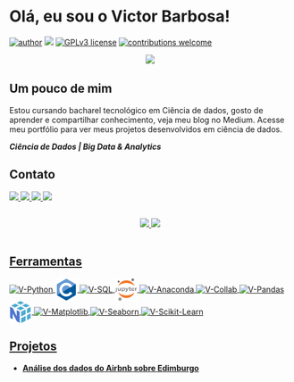 # Olá, eu sou o Victor Barbosa!

[![author](https://img.shields.io/badge/author-victorbarbosa-blue.svg)](https://www.linkedin.com/in/victorxbarbosa/) [![](https://img.shields.io/badge/python-3.7+-yellow.svg)](https://www.python.org/downloads/release/python-365/) [![GPLv3 license](https://img.shields.io/badge/License-GPLv3-red.svg)](http://perso.crans.org/besson/LICENSE.html) [![contributions welcome](https://img.shields.io/badge/contributions-welcome-brightgreen.svg?style=flat)](https://github.com/victorxbarbosa)

<p align="center">
  <img src="https://user-images.githubusercontent.com/100004569/174456537-3b2e7b3f-3d35-4409-93c2-7aec3c5655f3.png" >
</p>

## Um pouco de mim
Estou cursando bacharel tecnológico em Ciência de dados, gosto de aprender e compartilhar conhecimento, veja meu blog no Medium. Acesse meu portfólio para ver meus projetos desenvolvidos em ciência de dados.

***Ciência de Dados | Big Data & Analytics***

## Contato
</div>
  <a href="https://instagram.com/victorxbarbosa" target="_blank"><img src="https://img.shields.io/badge/-Instagram-%23E4405F?style=for-the-badge&logo=instagram&logoColor=white" target="_blank">
  <a href = "victor.silva.barbosa180@gmail.com"><img src="https://img.shields.io/badge/-Gmail-%23333?style=for-the-badge&logo=gmail&logoColor=white" target="_blank">
 <a href="https://www.linkedin.com/in/victorxbarbosa/" target="_blank"><img src="https://img.shields.io/badge/-LinkedIn-%230077B5?style=for-the-badge&logo=linkedin&logoColor=white" target="_blank">
 <a href="https://medium.com/@victorxbarbosa" target="_blank"><img src="https://img.shields.io/badge/Medium-12100E?style=for-the-badge&logo=medium&logoColor=white" target="_blank"></a>
</div>

##
    
<div align="center">
  <a href="https://github.com/victorxbarboa">
  <img height="180em" src="https://github-readme-stats.vercel.app/api?username=victorxbarbosa&show_icons=true&theme=dark&include_all_commits=true&count_private=true&title_color=blue&icon_color=red"/>
  <img height="180em" src="https://github-readme-stats.vercel.app/api/top-langs/?username=victorxbarbosa&layout=compact&langs_count=7&theme=dark&title_color=blue&icon_color=red"/
</div>
    
</div>
  <div style="display: inline_block"><br>
</div>
 
 
## Ferramentas
    
</div>
  <img align="center" alt="V-Python" height="40" width="40" src="https://upload.wikimedia.org/wikipedia/commons/thumb/c/c3/Python-logo-notext.svg/1024px-Python-logo-notext.svg.png">
  <img align="center" alt="V-C" height="40" width="40" src="https://github.com/devicons/devicon/blob/master/icons/c/c-original.svg">
  <img align="center" alt="V-SQL" height="40" width="40" src="https://www.svgrepo.com/show/117653/sql-file-format.svg">
  <img align="center" alt="V-Jupyter" height="40" width="40" src="https://github.com/devicons/devicon/blob/master/icons/jupyter/jupyter-original-wordmark.svg">
  <img align="center" alt="V-Anaconda" height="40" width="40" src="https://encrypted-tbn0.gstatic.com/images?q=tbn:ANd9GcRv90odFZigOXVqzpieh2RrNhDEB5VRrcZTGyLQ8gLs7fDNii-INElQiTdOe9IDPVq6TR4&usqp=CAU">
  <img align="center" alt="V-Collab" height="40" width="40" src="https://upload.wikimedia.org/wikipedia/commons/thumb/d/d0/Google_Colaboratory_SVG_Logo.svg/2560px-Google_Colaboratory_SVG_Logo.svg.png">
  <img align="center" alt="V-Pandas" height="40" width="40" src="https://upload.wikimedia.org/wikipedia/commons/thumb/2/22/Pandas_mark.svg/1200px-Pandas_mark.svg.png">
  <img align="center" alt="V-Numpy" height="40" width="40" src="https://github.com/devicons/devicon/blob/master/icons/numpy/numpy-original.svg">
  <img align="center" alt="V-Matplotlib" height="40" width="40" src="https://upload.wikimedia.org/wikipedia/commons/thumb/8/84/Matplotlib_icon.svg/1200px-Matplotlib_icon.svg.png">
  <img align="center" alt="V-Seaborn" height="40" width="40" src="https://seaborn.pydata.org/_images/logo-mark-lightbg.svg">
  <img align="center" alt="V-Scikit-Learn" height="40" width="40" src="https://upload.wikimedia.org/wikipedia/commons/thumb/0/05/Scikit_learn_logo_small.svg/2560px-Scikit_learn_logo_small.svg.png">
</div>
    
  
## Projetos

* [**Análise dos dados do Airbnb sobre Edimburgo**](https://bityli.com/jQFkUD)
